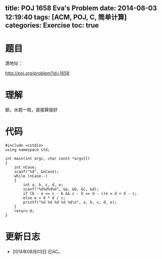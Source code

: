﻿title: POJ 1658 Eva's Problem
date: 2014-08-03 12:19:40
tags: [ACM, POJ, C, 简单计算]
categories: Exercise
toc: true
---
# 题目
源地址：

http://poj.org/problem?id=1658

# 理解
额，水题一枚，直接算就好

<!-- more -->

# 代码
```
#include <cstdio>
using namespace std;

int main(int argc, char const *argv[])
{
    int nCase;
    scanf("%d", &nCase);
    while (nCase--)
    {
        int a, b, c, d, e;
        scanf("%d%d%d%d", &a, &b, &c, &d);
        if (b - a == c - b && c - b == d - c)e = d + d - c;
        else e = d * d / c;
        printf("%d %d %d %d %d\n", a, b, c, d, e);
    }
    return 0;
}
```
	
# 更新日志
- 2014年08月03日 已AC。